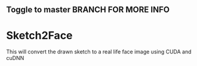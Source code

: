 ## Toggle to master BRANCH FOR MORE INFO



# Sketch2Face
This will convert the drawn sketch to a real life face image using CUDA and cuDNN
